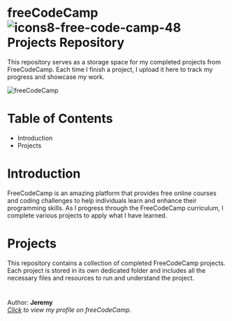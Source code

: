 # freeCodeCamp![icons8-free-code-camp-48](https://github.com/hellojeremyonly/freecodecamp/assets/128933625/095f9302-6f85-4f6a-a629-9598569a97ac) Projects Repository
This repository serves as a storage space for my completed projects from FreeCodeCamp. Each time I finish a project, I upload it here to track my progress and showcase my work.

![freeCodeCamp](https://github.com/hellojeremyonly/freecodecamp/assets/128933625/e177fd48-94ee-440b-a131-df5c65a9db45)

# Table of Contents
<ul>
  <li>Introduction</li>
  <li>Projects</li>
</ul>

# Introduction
FreeCodeCamp is an amazing platform that provides free online courses and coding challenges to help individuals learn and enhance their programming skills. As I progress through the FreeCodeCamp curriculum, I complete various projects to apply what I have learned. 

# Projects
This repository contains a collection of completed FreeCodeCamp projects. Each project is stored in its own dedicated folder and includes all the necessary files and resources to run and understand the project. 

#
Author: <b>Jeremy</b> <br>
<i><a href="https://www.freecodecamp.org/hellojeremyonly">Click</a> to view my profile on freeCodeCamp.</i> <br>
